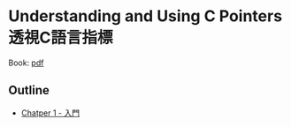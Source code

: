 # Understanding and Using C Pointers 透視C語言指標
Book: [pdf](./understanding%20and%20using%20c%20pointers%20book.pdf)

## Outline
* [Chatper 1 - 入門](./chatper1/chatper1.md)